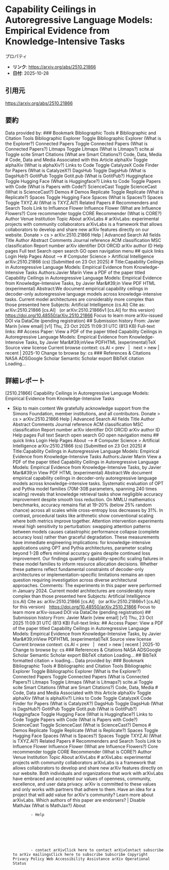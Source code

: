 # Capability Ceilings in Autoregressive Language Models: Empirical Evidence from Knowledge-Intensive Tasks

プロパティ  
- **リンク**: https://arxiv.org/abs/2510.21866  
- **日付**: 2025-10-28  

## 引用元
https://arxiv.org/abs/2510.21866

## 要約
Data provided by: ### Bookmark Bibliographic Tools # Bibliographic and Citation Tools Bibliographic Explorer Toggle Bibliographic Explorer (What is the Explorer?) Connected Papers Toggle Connected Papers (What is Connected Papers?) Litmaps Toggle Litmaps (What is Litmaps?) scite.ai Toggle scite Smart Citations (What are Smart Citations?) Code, Data, Media # Code, Data and Media Associated with this Article alphaXiv Toggle alphaXiv (What is alphaXiv?) Links to Code Toggle CatalyzeX Code Finder for Papers (What is CatalyzeX?) DagsHub Toggle DagsHub (What is DagsHub?) GotitPub Toggle Gotit.pub (What is GotitPub?) Huggingface Toggle Hugging Face (What is Huggingface?) Links to Code Toggle Papers with Code (What is Papers with Code?) ScienceCast Toggle ScienceCast (What is ScienceCast?) Demos # Demos Replicate Toggle Replicate (What is Replicate?) Spaces Toggle Hugging Face Spaces (What is Spaces?) Spaces Toggle TXYZ.AI (What is TXYZ.AI?) Related Papers # Recommenders and Search Tools Link to Influence Flower Influence Flower (What are Influence Flowers?) Core recommender toggle CORE Recommender (What is CORE?) Author Venue Institution Topic About arXivLabs # arXivLabs: experimental projects with community collaborators arXivLabs is a framework that allows collaborators to develop and share new arXiv features directly on our website. Donate &gt; cs &gt; arXiv:2510.21866 Help | Advanced Search All fields Title Author Abstract Comments Journal reference ACM classification MSC classification Report number arXiv identifier DOI ORCID arXiv author ID Help pages Full text Search open search GO open navigation menu ## quick links Login Help Pages About --> # Computer Science > Artificial Intelligence arXiv:2510.21866 (cs) [Submitted on 23 Oct 2025] # Title:Capability Ceilings in Autoregressive Language Models: Empirical Evidence from Knowledge-Intensive Tasks Authors:Javier Marín View a PDF of the paper titled Capability Ceilings in Autoregressive Language Models: Empirical Evidence from Knowledge-Intensive Tasks, by Javier Mar\&#39;in View PDF HTML (experimental) Abstract:We document empirical capability ceilings in decoder-only autoregressive language models across knowledge-intensive tasks. Current model architectures are considerably more complex than those presented here Subjects: Artificial Intelligence (cs.AI) Cite as: arXiv:2510.21866 [cs.AI] &nbsp; (or arXiv:2510.21866v1 [cs.AI] for this version) &nbsp; https://doi.org/10.48550/arXiv.2510.21866 Focus to learn more arXiv-issued DOI via DataCite (pending registration) ## Submission history From: Javier Marín [view email] [v1] Thu, 23 Oct 2025 11:09:31 UTC (813 KB) Full-text links: ## Access Paper: View a PDF of the paper titled Capability Ceilings in Autoregressive Language Models: Empirical Evidence from Knowledge-Intensive Tasks, by Javier Mar\&#39;inView PDFHTML (experimental)TeX Source view license Current browse context: cs.AI &lt;&nbsp;prev &nbsp; | &nbsp; next&nbsp;&gt; new | recent | 2025-10 Change to browse by: cs ### References &amp; Citations NASA ADSGoogle Scholar Semantic Scholar export BibTeX citation Loading...

## 詳細レポート
[2510.21866] Capability Ceilings in Autoregressive Language Models: Empirical Evidence from Knowledge-Intensive Tasks
  
  - Skip to main content We gratefully acknowledge support from the Simons Foundation, member institutions, and all contributors. Donate &gt; cs &gt; arXiv:2510.21866 Help | Advanced Search All fields Title Author Abstract Comments Journal reference ACM classification MSC classification Report number arXiv identifier DOI ORCID arXiv author ID Help pages Full text Search open search GO open navigation menu ## quick links Login Help Pages About --> # Computer Science > Artificial Intelligence arXiv:2510.21866 (cs) [Submitted on 23 Oct 2025] # Title:Capability Ceilings in Autoregressive Language Models: Empirical Evidence from Knowledge-Intensive Tasks Authors:Javier Marín View a PDF of the paper titled Capability Ceilings in Autoregressive Language Models: Empirical Evidence from Knowledge-Intensive Tasks, by Javier Mar\&#39;in View PDF HTML (experimental) Abstract:We document empirical capability ceilings in decoder-only autoregressive language models across knowledge-intensive tasks. Systematic evaluation of OPT and Pythia model families (70M-30B parameters, spanning 240 times scaling) reveals that knowledge retrieval tasks show negligible accuracy improvement despite smooth loss reduction. On MMLU mathematics benchmarks, accuracy remains flat at 19-20% (below 25% random chance) across all scales while cross-entropy loss decreases by 31%. In contrast, procedural tasks like arithmetic show conventional scaling where both metrics improve together. Attention intervention experiments reveal high sensitivity to perturbation: swapping attention patterns between models causes catastrophic performance collapse (complete accuracy loss) rather than graceful degradation. These measurements have immediate engineering implications: for knowledge-intensive applications using OPT and Pythia architectures, parameter scaling beyond 1-2B offers minimal accuracy gains despite continued loss improvement. Our findings quantify capability-specific scaling failures in these model families to inform resource allocation decisions. Whether these patterns reflect fundamental constraints of decoder-only architectures or implementation-specific limitations remains an open question requiring investigation across diverse architectural approaches. Comments: The experiments in this paper were performed in January 2024. Current model architectures are considerably more complex than those presented here Subjects: Artificial Intelligence (cs.AI) Cite as: arXiv:2510.21866 [cs.AI] &nbsp; (or arXiv:2510.21866v1 [cs.AI] for this version) &nbsp; https://doi.org/10.48550/arXiv.2510.21866 Focus to learn more arXiv-issued DOI via DataCite (pending registration) ## Submission history From: Javier Marín [view email] [v1] Thu, 23 Oct 2025 11:09:31 UTC (813 KB) Full-text links: ## Access Paper: View a PDF of the paper titled Capability Ceilings in Autoregressive Language Models: Empirical Evidence from Knowledge-Intensive Tasks, by Javier Mar\&#39;inView PDFHTML (experimental)TeX Source view license Current browse context: cs.AI &lt;&nbsp;prev &nbsp; | &nbsp; next&nbsp;&gt; new | recent | 2025-10 Change to browse by: cs ### References &amp; Citations NASA ADSGoogle Scholar Semantic Scholar export BibTeX citation Loading... ## BibTeX formatted citation &times; loading... Data provided by: ### Bookmark Bibliographic Tools # Bibliographic and Citation Tools Bibliographic Explorer Toggle Bibliographic Explorer (What is the Explorer?) Connected Papers Toggle Connected Papers (What is Connected Papers?) Litmaps Toggle Litmaps (What is Litmaps?) scite.ai Toggle scite Smart Citations (What are Smart Citations?) Code, Data, Media # Code, Data and Media Associated with this Article alphaXiv Toggle alphaXiv (What is alphaXiv?) Links to Code Toggle CatalyzeX Code Finder for Papers (What is CatalyzeX?) DagsHub Toggle DagsHub (What is DagsHub?) GotitPub Toggle Gotit.pub (What is GotitPub?) Huggingface Toggle Hugging Face (What is Huggingface?) Links to Code Toggle Papers with Code (What is Papers with Code?) ScienceCast Toggle ScienceCast (What is ScienceCast?) Demos # Demos Replicate Toggle Replicate (What is Replicate?) Spaces Toggle Hugging Face Spaces (What is Spaces?) Spaces Toggle TXYZ.AI (What is TXYZ.AI?) Related Papers # Recommenders and Search Tools Link to Influence Flower Influence Flower (What are Influence Flowers?) Core recommender toggle CORE Recommender (What is CORE?) Author Venue Institution Topic About arXivLabs # arXivLabs: experimental projects with community collaborators arXivLabs is a framework that allows collaborators to develop and share new arXiv features directly on our website. Both individuals and organizations that work with arXivLabs have embraced and accepted our values of openness, community, excellence, and user data privacy. arXiv is committed to these values and only works with partners that adhere to them. Have an idea for a project that will add value for arXiv's community? Learn more about arXivLabs. Which authors of this paper are endorsers? | Disable MathJax (What is MathJax?) About

                - Help

              

            
            
              

                - contact arXivClick here to contact arXivContact subscribe to arXiv mailingsClick here to subscribe Subscribe Copyright Privacy Policy Web Accessibility Assistance arXiv Operational Status
